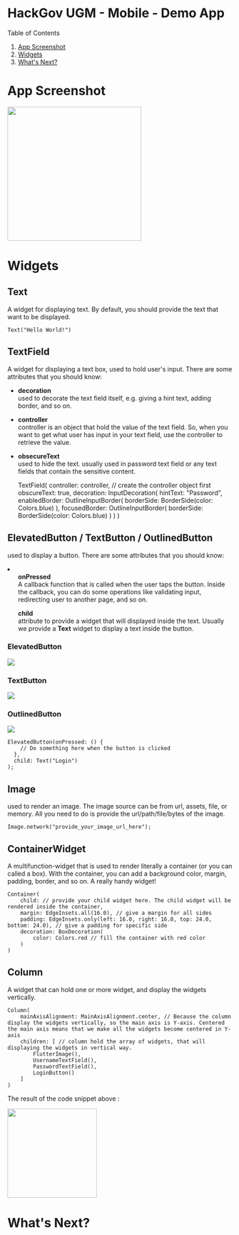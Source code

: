 # HackGov UGM - Mobile - Demo App

Table of Contents

1. <a href="">App Screenshot</a>
2. <a href="">Widgets</a>
3. <a href="">What's Next?</a>


# App Screenshot

<img src="https://user-images.githubusercontent.com/48744669/120895243-4904e500-c646-11eb-9314-0ef03e832c82.png" width="300" />


# Widgets

## Text

A widget for displaying text. By default, you should provide the text that want to be displayed.

    Text("Hello World!")
    
## TextField

A widget for displaying a text box, used to hold user's input. 
There are some attributes that you should know:

- <b>decoration</b>
    <br />
    used to decorate the text field itself, e.g. giving a hint text, adding border, and so on.
- <b>controller</b>
        <br />
        controller is an object that hold the value of the text field. So, when you want to get what user has input in your text field, use the controller to retrieve the value.
- <b>obsecureText</b>
        <br />
        used to hide the text. usually used in password text field or any text fields that contain the sensitive content.

    TextField(
        controller: controller, // create the controller object first
        obscureText: true,
        decoration: InputDecoration(
          hintText: "Password",
          enabledBorder: OutlineInputBorder(
            borderSide: BorderSide(color: Colors.blue)
          ),
          focusedBorder: OutlineInputBorder(
            borderSide: BorderSide(color: Colors.blue)
          )
        )
    )
    
## ElevatedButton / TextButton / OutlinedButton

used to display a button. There are some attributes that you should know:

<li>
    <ul>
        <b>onPressed</b>
        <br />
        A callback function that is called when the user taps the button. Inside the callback, you can do some operations like validating input, redirecting user to another page, and so on.
    </ul>
    <ul>
        <b>child</b>
        <br />
        attribute to provide a widget that will displayed inside the text. Usually we provide a <b>Text</b> widget to display a text inside the button.
    </ul>
</li>

### ElevatedButton
<img src="https://user-images.githubusercontent.com/48744669/120894876-ce879580-c644-11eb-97f5-4f0019ce9ed6.png" />

### TextButton
<img src="https://user-images.githubusercontent.com/48744669/120894885-d7786700-c644-11eb-96fe-7ba873afc09c.png" />

### OutlinedButton
<img src="https://user-images.githubusercontent.com/48744669/120894895-e19a6580-c644-11eb-9a2a-a3ff0738eb9c.png" />

    ElevatedButton(onPressed: () {
        // Do something here when the button is clicked
      }, 
      child: Text("Login")
    );
    
## Image

used to render an image. The image source can be from url, assets, file, or memory. All you need to do is provide the url/path/file/bytes of the image.

    Image.network("provide_your_image_url_here");

## ContainerWidget

A multifunction-widget that is used to render literally a container (or you can called a box). With the container, you can add a background color, margin, padding, border, and so on. A really handy widget!

    Container(
        child: // provide your child widget here. The child widget will be rendered inside the container,
        margin: EdgeInsets.all(16.0), // give a margin for all sides
        padding: EdgeInsets.only(left: 16.0, right: 16.0, top: 24.0, bottom: 24.0), // give a padding for specific side
        decoration: BoxDecoration(
            color: Colors.red // fill the container with red color
        )
    )


## Column

A widget that can hold one or more widget, and display the widgets vertically.

    Column(
        mainAxisAlignment: MainAxisAlignment.center, // Because the column display the widgets vertically, so the main axis is Y-axis. Centered the main axis means that we make all the widgets become centered in Y-axis
        children: [ // column hold the array of widgets, that will displaying the widgets in vertical way.
            FlutterImage(),
            UsernameTextField(),
            PasswordTextField(),
            LoginButton()
        ]
    )
    
The result of the code snippet above :

<img src="https://user-images.githubusercontent.com/48744669/120895502-625a6100-c647-11eb-9317-3627b1577fac.png" width="200" />


# What's Next?
